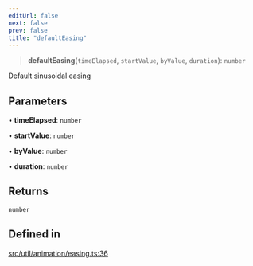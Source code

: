 ```yaml
---
editUrl: false
next: false
prev: false
title: "defaultEasing"
---
```


> **defaultEasing**(`timeElapsed`, `startValue`, `byValue`, `duration`): `number`

Default sinusoidal easing

## Parameters

• **timeElapsed**: `number`

• **startValue**: `number`

• **byValue**: `number`

• **duration**: `number`

## Returns

`number`

## Defined in

[src/util/animation/easing.ts:36](https://github.com/fabricjs/fabric.js/blob/c093e29e73123dafcfa091ff4d5e04e690bb796e/src/util/animation/easing.ts#L36)
